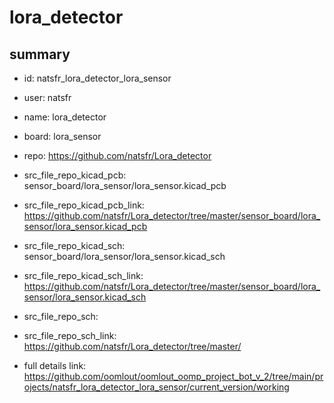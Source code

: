 # lora_detector
 
## summary 
* id: natsfr_lora_detector_lora_sensor
* user: natsfr
* name: lora_detector
* board: lora_sensor
* repo: https://github.com/natsfr/Lora_detector
* src_file_repo_kicad_pcb: sensor_board/lora_sensor/lora_sensor.kicad_pcb
* src_file_repo_kicad_pcb_link: https://github.com/natsfr/Lora_detector/tree/master/sensor_board/lora_sensor/lora_sensor.kicad_pcb
* src_file_repo_kicad_sch: sensor_board/lora_sensor/lora_sensor.kicad_sch
* src_file_repo_kicad_sch_link: https://github.com/natsfr/Lora_detector/tree/master/sensor_board/lora_sensor/lora_sensor.kicad_sch

* src_file_repo_sch: 
* src_file_repo_sch_link: https://github.com/natsfr/Lora_detector/tree/master/
* full details link: https://github.com/oomlout/oomlout_oomp_project_bot_v_2/tree/main/projects/natsfr_lora_detector_lora_sensor/current_version/working  







